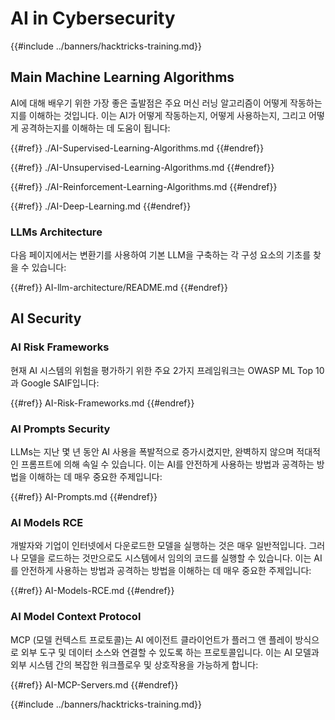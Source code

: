 # AI in Cybersecurity

{{#include ../banners/hacktricks-training.md}}

## Main Machine Learning Algorithms

AI에 대해 배우기 위한 가장 좋은 출발점은 주요 머신 러닝 알고리즘이 어떻게 작동하는지를 이해하는 것입니다. 이는 AI가 어떻게 작동하는지, 어떻게 사용하는지, 그리고 어떻게 공격하는지를 이해하는 데 도움이 됩니다:

{{#ref}}
./AI-Supervised-Learning-Algorithms.md
{{#endref}}

{{#ref}}
./AI-Unsupervised-Learning-Algorithms.md
{{#endref}}

{{#ref}}
./AI-Reinforcement-Learning-Algorithms.md
{{#endref}}

{{#ref}}
./AI-Deep-Learning.md
{{#endref}}

### LLMs Architecture

다음 페이지에서는 변환기를 사용하여 기본 LLM을 구축하는 각 구성 요소의 기초를 찾을 수 있습니다:

{{#ref}}
AI-llm-architecture/README.md
{{#endref}}

## AI Security

### AI Risk Frameworks

현재 AI 시스템의 위험을 평가하기 위한 주요 2가지 프레임워크는 OWASP ML Top 10과 Google SAIF입니다:

{{#ref}}
AI-Risk-Frameworks.md
{{#endref}}

### AI Prompts Security

LLMs는 지난 몇 년 동안 AI 사용을 폭발적으로 증가시켰지만, 완벽하지 않으며 적대적인 프롬프트에 의해 속일 수 있습니다. 이는 AI를 안전하게 사용하는 방법과 공격하는 방법을 이해하는 데 매우 중요한 주제입니다:

{{#ref}}
AI-Prompts.md
{{#endref}}

### AI Models RCE

개발자와 기업이 인터넷에서 다운로드한 모델을 실행하는 것은 매우 일반적입니다. 그러나 모델을 로드하는 것만으로도 시스템에서 임의의 코드를 실행할 수 있습니다. 이는 AI를 안전하게 사용하는 방법과 공격하는 방법을 이해하는 데 매우 중요한 주제입니다:

{{#ref}}
AI-Models-RCE.md
{{#endref}}

### AI Model Context Protocol

MCP (모델 컨텍스트 프로토콜)는 AI 에이전트 클라이언트가 플러그 앤 플레이 방식으로 외부 도구 및 데이터 소스와 연결할 수 있도록 하는 프로토콜입니다. 이는 AI 모델과 외부 시스템 간의 복잡한 워크플로우 및 상호작용을 가능하게 합니다:

{{#ref}}
AI-MCP-Servers.md
{{#endref}}

{{#include ../banners/hacktricks-training.md}}
